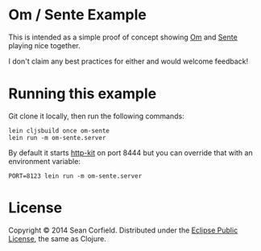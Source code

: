 # Om / Sente Example

This is intended as a simple proof of concept showing [Om](https://github.com/swannodette/om) and [Sente](https://github.com/ptaoussanis/sente) playing nice together.

I don't claim any best practices for either and would welcome feedback!

# Running this example

Git clone it locally, then run the following commands:

    lein cljsbuild once om-sente
    lein run -m om-sente.server

By default it starts [http-kit](http://http-kit.org/) on port 8444 but you can override that with an environment variable:

    PORT=8123 lein run -m om-sente.server

# License

Copyright &copy; 2014 Sean Corfield. Distributed under the [Eclipse Public License](https://raw2.github.com/seancorfield/om-sente/master/LICENSE), the same as Clojure.
